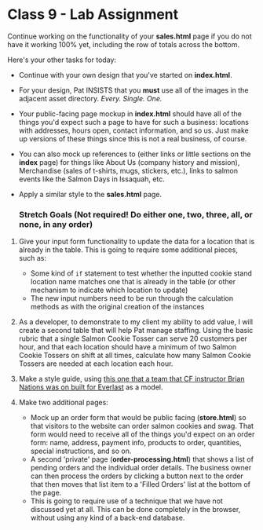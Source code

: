 # Class 9 - Lab Assignment

Continue working on the functionality of your **sales.html** page if you do not have it working 100% yet, including the row of totals across the bottom.

Here's your other tasks for today:

- Continue with your own design that you've started on **index.html**.
- For your design, Pat INSISTS that you **must** use all of the images in the adjacent asset directory. *Every. Single. One.*
- Your public-facing page mockup in **index.html** should have all of the things you'd expect such a page to have for such a business: locations with addresses, hours open, contact information, and so us. Just make up versions of these things since this is not a real business, of course.
- You can also mock up references to (either links or little sections on the **index** page) for things like About Us (company history and mission), Merchandise (sales of t-shirts, mugs, stickers, etc.), links to salmon events like the Salmon Days in Issaquah, etc.

- Apply a similar style to the **sales.html** page.

	### Stretch Goals (Not required! Do either one, two, three, all, or none, in any order)

1. Give your input form functionality to update the data for a location that is already in the table. This is going to require some additional pieces, such as:
	- Some kind of `if` statement to test whether the inputted cookie stand location name matches one that is already in the table (or other mechanism to indicate which location to update)
	- The new input numbers need to be run through the calculation methods as with the original creation of the instances

2. As a developer, to demonstrate to my client my ability to add value, I will create a second table that will help Pat manage staffing. Using the basic rubric that a single Salmon Cookie Tosser can serve 20 customers per hour, and that each location should have a minimum of two Salmon Cookie Tossers on shift at all times, calculate how many Salmon Cookie Tossers are needed at each location each hour.

3. Make a style guide, using [this one that a team that CF instructor Brian Nations was on built for Everlast](http://everlast.com/style-guide) as a model.

4. Make two additional pages:
	- Mock up an order form that would be public facing (**store.html**) so that visitors to the website can order salmon cookies and swag. That form would need to receive all of the things you'd expect on an order form: name, address, payment info, products to order, quantities, special instructions, and so on.
	- A second 'private' page (**order-processing.html**) that shows a list of pending orders and the individual order details. The business owner can then process the orders by clicking a button next to the order that then moves that list item to a 'Filled Orders' list at the bottom of the page.
	- This is going to require use of a technique that we have not discussed yet at all. This can be done completely in the browser, without using any kind of a back-end database.
